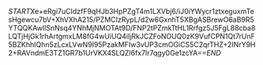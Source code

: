 $START$Xe+eRgi7uCIdzfF9qHJb3HpPZgT4m1LXVbj6/iJ0iYWycr1ztxeguxmTesHgewcu7bV+XhVXhA215/PZMCIzRypL/d2w6GxnhT5XBgASBrewO6aB9R5YTQQKAwIlSnNsq4YNhMjNMOTAt9D/FNP2tPZmkTtHL1Rrfgz5J5FgL88cba8LQTjHjGk1rhArtgmxLM8fG4wUiUQ4iIjRkJCZFoNOUQ0zK9VufCPN1Qt7rUnF5BZKhhIQhn5zLcxLVwN9I95PzakMFIw3vUP3cmOGiCS5C2qrTHZ+2INrY9H2+RAVndmE3TZ1GR7b1UrVKX4SLQZl6fx7lr7qgy0Ge1zcYA==$END$
